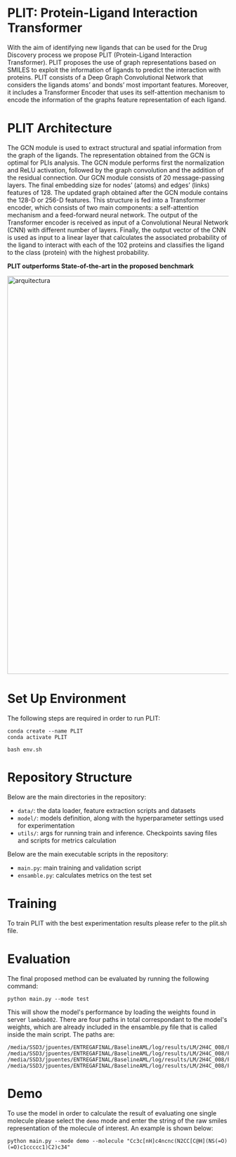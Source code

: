 # PLIT: Protein-Ligand Interaction Transformer


With the aim of identifying new ligands that can be used for the Drug Discovery process we propose PLIT (Protein-Ligand Interaction Transformer). PLIT proposes the use of graph representations based on SMILES to exploit the information of ligands to predict the interaction with proteins. PLIT consists of a Deep Graph Convolutional Network that considers the ligands atoms’ and bonds’ most important features. Moreover, it includes a Transformer Encoder that uses its self-attention mechanism to encode the information of the graphs feature representation of each ligand.




# PLIT Architecture
The GCN module is used to extract structural and spatial information from the graph of the ligands. The representation obtained from the GCN is optimal for PLIs analysis. The GCN module performs first the normalization and ReLU activation, followed by the graph convolution and the addition of the residual connection. Our GCN module consists of 20 message-passing layers. The final embedding size for nodes’ (atoms) and edges’ (links) features of 128. The updated graph obtained after the GCN module contains the 128-D or 256-D features. This structure is fed into a Transformer encoder, which consists of two main components: a self-attention mechanism and a feed-forward neural network. The output of the Transformer encoder is received as input of a Convolutional Neural Network (CNN) with different number of layers. Finally, the output vector of the CNN is used as input to a linear layer that calculates the associated probability of the ligand to interact with each of the 102 proteins and classifies the ligand to the class (protein) with the highest probability.

**PLIT  outperforms State-of-the-art in the proposed benchmark**

<img width="905" alt="arquitectura" src="https://user-images.githubusercontent.com/98660892/204027480-dbcb5662-8de4-48e6-929c-3f12ee08f927.png">

# Set Up Environment

The following steps are required in order to run PLIT:
```
conda create --name PLIT
conda activate PLIT

bash env.sh
```
# Repository Structure

Below are the main directories in the repository: 

- `data/`: the data loader, feature extraction scripts and datasets
- `model/`: models definition, along with the hyperparameter settings used for experimentation
- `utils/`: args for running train and inference. Checkpoints saving files and scripts for metrics calculation

Below are the main executable scripts in the repository:

- `main.py`: main training and validation script
- `ensamble.py`: calculates metrics on the test set

# Training
To train PLIT with the best experimentation results please refer to the plit.sh file.

# Evaluation
The final proposed method can be evaluated by running the following command:
```
python main.py --mode test
```
This will show the model's performance by loading the weights found in server `lambda002`. There are four paths in total correspondant to the model's weights, which are already included in the ensamble.py file that is called inside the main script. The paths are:
```
/media/SSD3/jpuentes/ENTREGAFINAL/BaselineAML/log/results/LM/2H4C_008/Fold1/model_ckpt/Checkpoint_valid_best.pth"
/media/SSD3/jpuentes/ENTREGAFINAL/BaselineAML/log/results/LM/2H4C_008/Fold2/model_ckpt/Checkpoint_valid_best.pth"
/media/SSD3/jpuentes/ENTREGAFINAL/BaselineAML/log/results/LM/2H4C_008/Fold3/model_ckpt/Checkpoint_valid_best.pth"
/media/SSD3/jpuentes/ENTREGAFINAL/BaselineAML/log/results/LM/2H4C_008/Fold4/model_ckpt/Checkpoint_valid_best.pth"
```

# Demo
To use the model in order to calculate the result of evaluating one single molecule please select the `demo` mode and enter the string of the raw smiles representation of the molecule of interest. An example is shown below:
```
python main.py --mode demo --molecule "Cc3c[nH]c4ncnc(N2CC[C@H](NS(=O)(=O)c1ccccc1)C2)c34"
```

